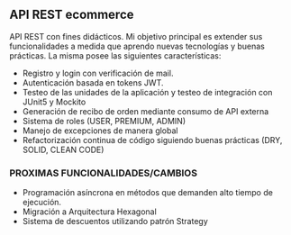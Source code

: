 ## API REST ecommerce

API REST con fines didácticos. Mi objetivo principal es extender sus funcionalidades a medida que aprendo nuevas tecnologías y buenas prácticas.
La misma posee las siguientes características:

* Registro y login con verificación de mail.
* Autenticación basada en tokens JWT.
* Testeo de las unidades de la aplicación y testeo de integración con JUnit5 y Mockito
* Generación de recibo de orden mediante consumo de API externa
* Sistema de roles (USER, PREMIUM, ADMIN)
* Manejo de excepciones de manera global
* Refactorización continua de código siguiendo buenas prácticas (DRY, SOLID, CLEAN CODE)

### PROXIMAS FUNCIONALIDADES/CAMBIOS
* Programación asíncrona en métodos que demanden alto tiempo de ejecución.
* Migración a Arquitectura Hexagonal
* Sistema de descuentos utilizando patrón Strategy
